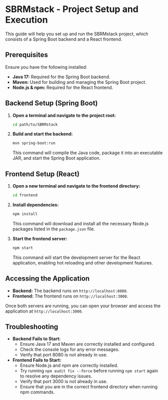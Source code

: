 # SBRMstack - Project Setup and Execution

This guide will help you set up and run the SBRMstack project, which consists of a Spring Boot backend and a React frontend.

## Prerequisites

Ensure you have the following installed:

* **Java 17:** Required for the Spring Boot backend.
* **Maven:** Used for building and managing the Spring Boot project.
* **Node.js & npm:** Required for the React frontend.

## Backend Setup (Spring Boot)

1.  **Open a terminal and navigate to the project root:**

    ```bash
    cd path/to/SBRMstack
    ```

2.  **Build and start the backend:**

    ```bash
    mvn spring-boot:run
    ```

    This command will compile the Java code, package it into an executable JAR, and start the Spring Boot application.

## Frontend Setup (React)

1.  **Open a new terminal and navigate to the frontend directory:**

    ```bash
    cd frontend
    ```

2.  **Install dependencies:**

    ```bash
    npm install
    ```

    This command will download and install all the necessary Node.js packages listed in the `package.json` file.

3.  **Start the frontend server:**

    ```bash
    npm start
    ```

    This command will start the development server for the React application, enabling hot reloading and other development features.

## Accessing the Application

* **Backend:** The backend runs on `http://localhost:8080`.
* **Frontend:** The frontend runs on `http://localhost:3000`.

Once both servers are running, you can open your browser and access the application at `http://localhost:3000`.

## Troubleshooting

* **Backend Fails to Start:**
    * Ensure Java 17 and Maven are correctly installed and configured.
    * Check the console logs for any error messages.
    * Verify that port 8080 is not already in use.
* **Frontend Fails to Start:**
    * Ensure Node.js and npm are correctly installed.
    * Try running `npm audit fix --force` before running `npm start` again to resolve any dependency issues.
    * Verify that port 3000 is not already in use.
    * Ensure that you are in the correct frontend directory when running npm commands.
